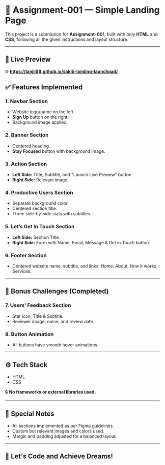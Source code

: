 # 🌟 Assignment-001 — Simple Landing Page

This project is a submission for **Assignment-001**, built with only **HTML** and **CSS**, following all the given instructions and layout structure.

---

## 📌 Live Preview

🌐 **https://tanjil98.github.io/sakib-landing-launchpad/**



## ✅ Features Implemented

### 1. Navbar Section
- Website logo/name on the left.
- **Sign Up** button on the right.
- Background image applied.

### 2. Banner Section
- Centered heading.
- **Stay Focused** button with background image.

### 3. Action Section
- **Left Side:** Title, Subtitle, and "Launch Live Preview" button.
- **Right Side:** Relevant image.

### 4. Productive Users Section
- Separate background color.
- Centered section title.
- Three side-by-side stats with subtitles.

### 5. Let’s Get In Touch Section
- **Left Side:** Section Title.
- **Right Side:** Form with Name, Email, Message & Get in Touch button.

### 6. Footer Section
- Centered website name, subtitle, and links: Home, About, How it works, Services.

---

## 🧪 Bonus Challenges (Completed)

### 7. Users’ Feedback Section
- Star icon, Title & Subtitle.
- Reviewer image, name, and review date.

### 8. Button Animation
- All buttons have smooth hover animations.

---

## ⚙️ Tech Stack

- HTML
- CSS

🔒 **No frameworks or external libraries used.**

---


## 💬 Special Notes

- All sections implemented as per Figma guidelines.
- Custom but relevant images and colors used.
- Margin and padding adjusted for a balanced layout.

---

## 🚀 Let's Code and Achieve Dreams!
